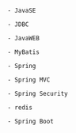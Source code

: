     - JavaSE
    
    - JDBC
    
    - JavaWEB
    
    - MyBatis
    
    - Spring
    
    - Spring MVC
    
    - Spring Security
    
    - redis
    
    - Spring Boot
    
